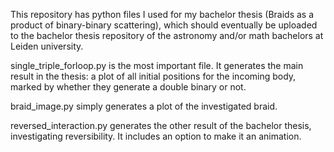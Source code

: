 This repository has python files I used for my bachelor thesis (Braids as a product of binary-binary scattering), which should eventually be uploaded to the bachelor thesis repository of the astronomy and/or math bachelors at Leiden university. 

single_triple_forloop.py is the most important file. It generates the main result in the thesis: a plot of all initial positions for the incoming body, marked by whether they generate a double binary or not.

braid_image.py simply generates a plot of the investigated braid.

reversed_interaction.py generates the other result of the bachelor thesis, investigating reversibility. It includes an option to make it an animation.
